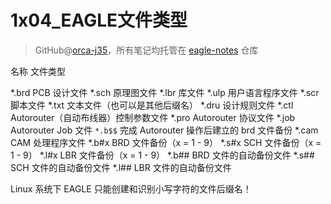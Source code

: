 # 1x04_EAGLE文件类型
> GitHub@[orca-j35](https://github.com/orca-j35)，所有笔记均托管在 [eagle-notes](https://github.com/orca-j35/eagle-notes) 仓库



名称 文件类型

*.brd PCB 设计文件
*.sch 原理图文件
*.lbr 库文件
*.ulp 用户语言程序文件
*.scr 脚本文件
*.txt 文本文件（也可以是其他后缀名）
*.dru 设计规则文件
*.ctl Autorouter（自动布线器）控制参数文件
*.pro Autorouter 协议文件
*.job Autorouter Job 文件
`*.b$$` 完成 Autorouter 操作后建立的 brd 文件备份
*.cam CAM 处理程序文件
*.b#x BRD 文件备份（x = 1 - 9）
*.s#x SCH 文件备份（x = 1 - 9）
*.l#x LBR 文件备份（x = 1 - 9）
*.b## BRD 文件的自动备份文件
*.s## SCH 文件的自动备份文件
*.l## LBR 文件的自动备份文件

Linux 系统下 EAGLE 只能创建和识别小写字符的文件后缀名！